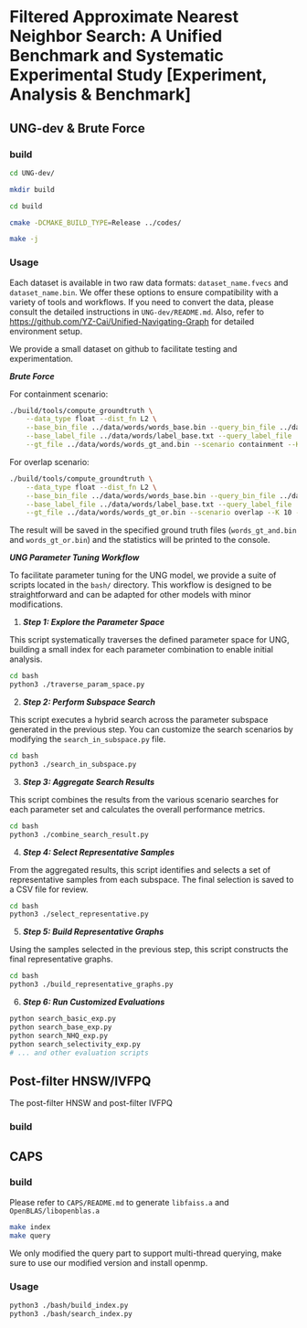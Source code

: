 # Filtered Approximate Nearest Neighbor Search: A Unified Benchmark and Systematic Experimental Study [Experiment, Analysis & Benchmark]


## UNG-dev & Brute Force

### build

```bash
cd UNG-dev/

mkdir build

cd build

cmake -DCMAKE_BUILD_TYPE=Release ../codes/

make -j
```

### Usage

Each dataset is available in two raw data formats: `dataset_name.fvecs` and `dataset_name.bin`. We offer these options to ensure compatibility with a variety of tools and workflows. If you need to convert the data, please consult the detailed instructions in `UNG-dev/README.md`. Also, refer to https://github.com/YZ-Cai/Unified-Navigating-Graph for detailed environment setup.

We provide a small dataset on github to facilitate testing and experimentation.

***Brute Force***

For containment scenario:

```bash
./build/tools/compute_groundtruth \
    --data_type float --dist_fn L2 \
    --base_bin_file ../data/words/words_base.bin --query_bin_file ../data/words/words_query_and.bin \
    --base_label_file ../data/words/label_base.txt --query_label_file ../data/t/words_query_and.txt \
    --gt_file ../data/words/words_gt_and.bin --scenario containment --K 10 --num_threads 16
```

For overlap scenario:

```bash
./build/tools/compute_groundtruth \
    --data_type float --dist_fn L2 \
    --base_bin_file ../data/words/words_base.bin --query_bin_file ../data/words/words_query_or.bin \
    --base_label_file ../data/words/label_base.txt --query_label_file ../data/words/words_query_or.txt \
    --gt_file ../data/words/words_gt_or.bin --scenario overlap --K 10 --num_threads 16
```

The result will be saved in the specified ground truth files (`words_gt_and.bin` and `words_gt_or.bin`) and the statistics will be printed to the console.

***UNG Parameter Tuning Workflow***

To facilitate parameter tuning for the UNG model, we provide a suite of scripts located in the `bash/` directory. This workflow is designed to be straightforward and can be adapted for other models with minor modifications.

1. ***Step 1: Explore the Parameter Space***

This script systematically traverses the defined parameter space for UNG, building a small index for each parameter combination to enable initial analysis.

```bash
cd bash
python3 ./traverse_param_space.py
```

2. ***Step 2: Perform Subspace Search***

This script executes a hybrid search across the parameter subspace generated in the previous step. You can customize the search scenarios by modifying the `search_in_subspace.py` file.

```bash
cd bash
python3 ./search_in_subspace.py
```

3. ***Step 3: Aggregate Search Results***

This script combines the results from the various scenario searches for each parameter set and calculates the overall performance metrics.

```bash
cd bash
python3 ./combine_search_result.py
```

4. ***Step 4: Select Representative Samples***

From the aggregated results, this script identifies and selects a set of representative samples from each subspace. The final selection is saved to a CSV file for review.

```bash
cd bash
python3 ./select_representative.py
```

5. ***Step 5: Build Representative Graphs***

Using the samples selected in the previous step, this script constructs the final representative graphs.

```bash
cd bash
python3 ./build_representative_graphs.py
```

6. ***Step 6: Run Customized Evaluations***

```bash
python search_basic_exp.py
python search_base_exp.py
python search_NHQ_exp.py
python search_selectivity_exp.py
# ... and other evaluation scripts
```

## Post-filter HNSW/IVFPQ

The post-filter HNSW and post-filter IVFPQ

### build

## CAPS

### build

Please refer to `CAPS/README.md` to generate `libfaiss.a` and `OpenBLAS/libopenblas.a`

```bash
make index
make query
```

We only modified the query part to support multi-thread querying, make sure to use our modified version and install openmp.

### Usage

```bash
python3 ./bash/build_index.py
python3 ./bash/search_index.py
```